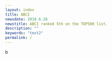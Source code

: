 ```yaml
---
layout: index
title: ABCI
newsdate: 2018.6.26
newstitle: ABCI ranked 5th on the TOP500 list.
description: ""
keywords: "test2"
permalink: /
---
```

b